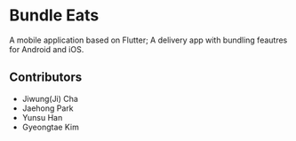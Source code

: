 # Bundle Eats

A mobile application based on Flutter; A delivery app with bundling feautres for Android and iOS. 

## Contributors

- Jiwung(Ji) Cha
- Jaehong Park
- Yunsu Han
- Gyeongtae Kim
